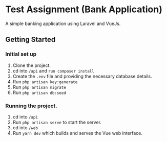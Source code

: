 # Test Assignment (Bank Application)

A simple banking application using Laravel and VueJs.

## Getting Started

### Initial set up

1. Clone the project.
2. cd into `/api` and `run composer install`
3. Create the `.env` file and providing the necessary database details.
4. Run `php artisan key:generate`
5. Run `php artisan migrate`
6. Run `php artisan db:seed`

### Running the project.

1. cd into `/api`
2. Run `php artisan serve` to start the server.
3. cd into `/web`
4. Run `yarn dev` which builds and serves the Vue web interface. 



